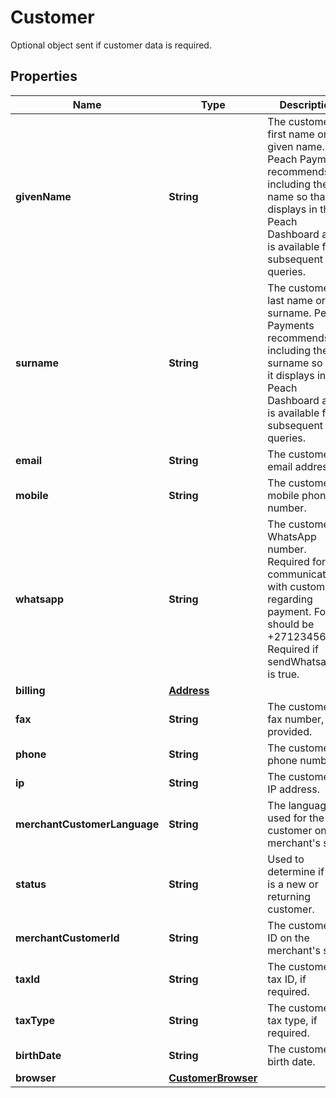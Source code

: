 

# Customer

Optional object sent if customer data is required.

## Properties

| Name | Type | Description | Notes |
|------------ | ------------- | ------------- | -------------|
|**givenName** | **String** | The customer&#39;s first name or given name. Peach Payments recommends including the name so that it displays in the Peach Dashboard and is available for subsequent queries. |  |
|**surname** | **String** | The customer&#39;s last name or surname. Peach Payments recommends including the surname so that it displays in the Peach Dashboard and is available for subsequent queries. |  [optional] |
|**email** | **String** | The customer&#39;s email  address. |  [optional] |
|**mobile** | **String** | The customer&#39;s mobile phone number. |  [optional] |
|**whatsapp** | **String** | The customer&#39;s WhatsApp number. Required for communicating with customers regarding payment. Format should be +27123456789. Required if sendWhatsapp is true. |  [optional] |
|**billing** | [**Address**](Address.md) |  |  [optional] |
|**fax** | **String** | The customer&#39;s fax number, if provided. |  [optional] |
|**phone** | **String** | The customer&#39;s phone number. |  [optional] |
|**ip** | **String** | The customer&#39;s IP address. |  [optional] |
|**merchantCustomerLanguage** | **String** | The language used for the customer on the merchant&#39;s site. |  [optional] |
|**status** | **String** | Used to determine if this is a new or returning customer. |  [optional] |
|**merchantCustomerId** | **String** | The customer&#39;s ID on the merchant&#39;s site. |  [optional] |
|**taxId** | **String** | The customer&#39;s tax ID, if required. |  [optional] |
|**taxType** | **String** | The customer&#39;s tax type, if required. |  [optional] |
|**birthDate** | **String** | The customer&#39;s birth date. |  [optional] |
|**browser** | [**CustomerBrowser**](CustomerBrowser.md) |  |  [optional] |



